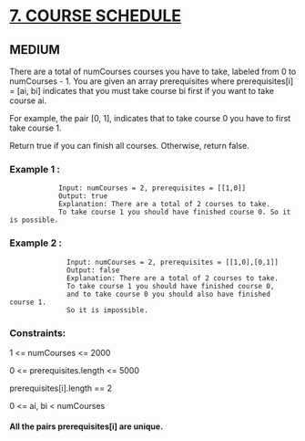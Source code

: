 #  [7. COURSE SCHEDULE](https://leetcode.com/problems/course-schedule/)

## MEDIUM

There are a total of numCourses courses you have to take, labeled from 0 to numCourses - 1.
You are given an array prerequisites where prerequisites[i] = [ai, bi] indicates that you must take course bi first if you want to take course ai.


For example, the pair [0, 1], indicates that to take course 0 you have to first take course 1.

Return true if you can finish all courses. Otherwise, return false.

 

### Example 1 :

                Input: numCourses = 2, prerequisites = [[1,0]]
                Output: true
                Explanation: There are a total of 2 courses to take. 
                To take course 1 you should have finished course 0. So it is possible.
### Example 2 :

                  Input: numCourses = 2, prerequisites = [[1,0],[0,1]]
                  Output: false
                  Explanation: There are a total of 2 courses to take. 
                  To take course 1 you should have finished course 0,
                  and to take course 0 you should also have finished course 1.
                  So it is impossible.


### Constraints:

1 <= numCourses <= 2000

0 <= prerequisites.length <= 5000

prerequisites[i].length == 2

0 <= ai, bi < numCourses

#### All the pairs prerequisites[i] are unique.
